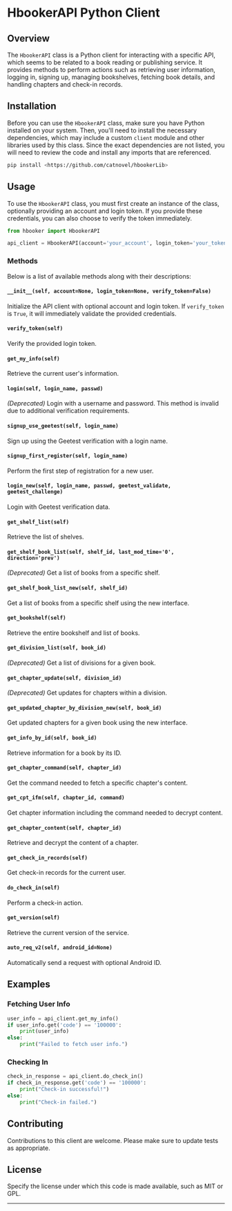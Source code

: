 # HbookerAPI Python Client

## Overview

The `HbookerAPI` class is a Python client for interacting with a specific API, which seems to be related to a book
reading or publishing service. It provides methods to perform actions such as retrieving user information, logging in,
signing up, managing bookshelves, fetching book details, and handling chapters and check-in records.

## Installation

Before you can use the `HbookerAPI` class, make sure you have Python installed on your system. Then, you'll need to
install the necessary dependencies, which may include a custom `client` module and other libraries used by this class.
Since the exact dependencies are not listed, you will need to review the code and install any imports that are
referenced.

```bash
pip install <https://github.com/catnovel/hbookerLib>
```
 
## Usage

To use the `HbookerAPI` class, you must first create an instance of the class, optionally providing an account and login
token. If you provide these credentials, you can also choose to verify the token immediately.

```python
from hbooker import HbookerAPI

api_client = HbookerAPI(account='your_account', login_token='your_token', verify_token=True)
```

### Methods

Below is a list of available methods along with their descriptions:

#### `__init__(self, account=None, login_token=None, verify_token=False)`

Initialize the API client with optional account and login token. If `verify_token` is `True`, it will immediately
validate the provided credentials.

#### `verify_token(self)`

Verify the provided login token.

#### `get_my_info(self)`

Retrieve the current user's information.

#### `login(self, login_name, passwd)`

*(Deprecated)* Login with a username and password. This method is invalid due to additional verification requirements.

#### `signup_use_geetest(self, login_name)`

Sign up using the Geetest verification with a login name.

#### `signup_first_register(self, login_name)`

Perform the first step of registration for a new user.

#### `login_new(self, login_name, passwd, geetest_validate, geetest_challenge)`

Login with Geetest verification data.

#### `get_shelf_list(self)`

Retrieve the list of shelves.

#### `get_shelf_book_list(self, shelf_id, last_mod_time='0', direction='prev')`

*(Deprecated)* Get a list of books from a specific shelf.

#### `get_shelf_book_list_new(self, shelf_id)`

Get a list of books from a specific shelf using the new interface.

#### `get_bookshelf(self)`

Retrieve the entire bookshelf and list of books.

#### `get_division_list(self, book_id)`

*(Deprecated)* Get a list of divisions for a given book.

#### `get_chapter_update(self, division_id)`

*(Deprecated)* Get updates for chapters within a division.

#### `get_updated_chapter_by_division_new(self, book_id)`

Get updated chapters for a given book using the new interface.

#### `get_info_by_id(self, book_id)`

Retrieve information for a book by its ID.

#### `get_chapter_command(self, chapter_id)`

Get the command needed to fetch a specific chapter's content.

#### `get_cpt_ifm(self, chapter_id, command)`

Get chapter information including the command needed to decrypt content.

#### `get_chapter_content(self, chapter_id)`

Retrieve and decrypt the content of a chapter.

#### `get_check_in_records(self)`

Get check-in records for the current user.

#### `do_check_in(self)`

Perform a check-in action.

#### `get_version(self)`

Retrieve the current version of the service.

#### `auto_req_v2(self, android_id=None)`

Automatically send a request with optional Android ID.

## Examples

### Fetching User Info

```python
user_info = api_client.get_my_info()
if user_info.get('code') == '100000':
    print(user_info)
else:
    print("Failed to fetch user info.")
```

### Checking In

```python
check_in_response = api_client.do_check_in()
if check_in_response.get('code') == '100000':
    print("Check-in successful!")
else:
    print("Check-in failed.")
```

## Contributing

Contributions to this client are welcome. Please make sure to update tests as appropriate.

## License

Specify the license under which this code is made available, such as MIT or GPL.

---
